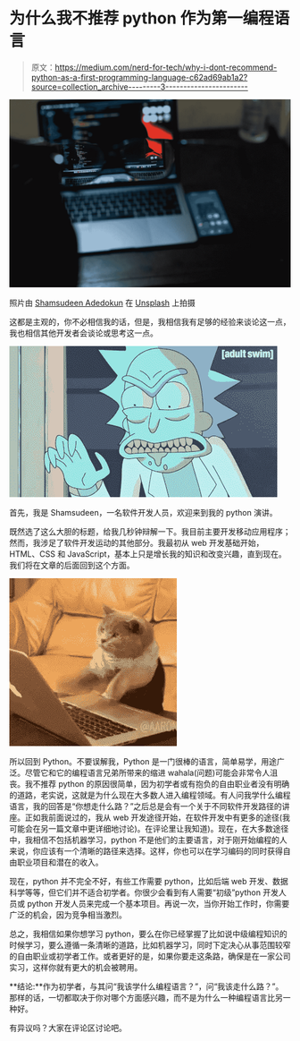 # 为什么我不推荐 python 作为第一编程语言

> 原文：<https://medium.com/nerd-for-tech/why-i-dont-recommend-python-as-a-first-programming-language-c62ad69ab1a2?source=collection_archive---------3----------------------->

![](img/c10724055fbd1c538a7fdeaf473e7fdf.png)

照片由 [Shamsudeen Adedokun](https://unsplash.com/@shams_ad?utm_source=unsplash&utm_medium=referral&utm_content=creditCopyText) 在 [Unsplash](https://unsplash.com/@shams_ad?utm_source=unsplash&utm_medium=referral&utm_content=creditCopyText) 上拍摄

这都是主观的，你不必相信我的话，但是，我相信我有足够的经验来谈论这一点，我也相信其他开发者会谈论或思考这一点。

![](img/cb3495739829323b6225d86ac17aa614.png)

首先，我是 Shamsudeen，一名软件开发人员，欢迎来到我的 python 演讲。

既然选了这么大胆的标题，给我几秒钟辩解一下。我目前主要开发移动应用程序；然而，我涉足了软件开发运动的其他部分。我最初从 web 开发基础开始，HTML、CSS 和 JavaScript，基本上只是增长我的知识和改变兴趣，直到现在。我们将在文章的后面回到这个方面。

![](img/623aa81db99d9049da532373d6b2209e.png)

所以回到 Python。不要误解我，Python 是一门很棒的语言，简单易学，用途广泛。尽管它和它的编程语言兄弟所带来的缩进 wahala(问题)可能会非常令人沮丧。我不推荐 python 的原因很简单，因为初学者或有抱负的自由职业者没有明确的道路，老实说，这就是为什么现在大多数人进入编程领域。有人问我学什么编程语言，我的回答是“你想走什么路？”之后总是会有一个关于不同软件开发路径的讲座。正如我前面说过的，我从 web 开发途径开始，在软件开发中有更多的途径(我可能会在另一篇文章中更详细地讨论)。在评论里让我知道)。现在，在大多数途径中，我相信不包括机器学习，python 不是他们的主要语言，对于刚开始编程的人来说，你应该有一个清晰的路径来选择。这样，你也可以在学习编码的同时获得自由职业项目和潜在的收入。

现在，python 并不完全不好，有些工作需要 python，比如后端 web 开发、数据科学等等，但它们并不适合初学者。你很少会看到有人需要“初级”python 开发人员或 python 开发人员来完成一个基本项目。再说一次，当你开始工作时，你需要广泛的机会，因为竞争相当激烈。

总之，我相信如果你想学习 python，要么在你已经掌握了比如说中级编程知识的时候学习，要么遵循一条清晰的道路，比如机器学习，同时下定决心从事范围较窄的自由职业或初学者工作。或者更好的是，如果你要走这条路，确保是在一家公司实习，这样你就有更大的机会被聘用。

**结论:**作为初学者，与其问“我该学什么编程语言？”，问“我该走什么路？”。那样的话，一切都取决于你对哪个方面感兴趣，而不是为什么一种编程语言比另一种好。

有异议吗？大家在评论区讨论吧。